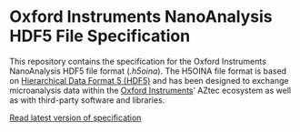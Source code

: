 # Oxford Instruments NanoAnalysis HDF5 File Specification

This repository contains the specification for the Oxford Instruments NanoAnalysis HDF5 file format (_.h5oina_).
The H5OINA file format is based on [Hierarchical Data Format 5 (HDF5)](http://www.hdfgroup.org) and has been designed to exchange microanalysis data within the [Oxford Instruments](https://oxinst.com/nano)’ AZtec ecosystem as well as with third-party software and libraries.

[Read latest version of specification](https://github.com/oinanoanalysis/h5oina/blob/master/H5OINAFile.md)